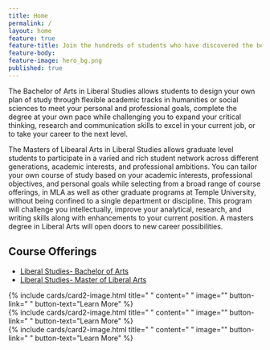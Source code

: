 ```yaml
---
title: Home
permalink: /
layout: home
feature: true
feature-title: Join the hundreds of students who have discovered the benefits of affordable, flexible, and interdisciplinary undergraduate and graduate studies in the Liberal Arts.
feature-body: 
feature-image: hero_bg.png
published: true
---
```

The Bachelor of Arts in Liberal Studies allows students to design your own plan of study through flexible academic tracks in humanities or social sciences to meet your personal and professional goals, complete the degree at your own pace while challenging you to expand your critical thinking, research and communication skills to excel in your current job, or to take your career to the next level. 

The Masters of Libearal Arts in Liberal Studies allows graduate level students to participate in a varied and rich student network across different generations, academic interests, and professional ambitions. You can tailor your own course of study based on your academic interests, professional objectives, and personal goals while selecting from a broad range of course offerings, in MLA as well as other graduate programs at Temple University, without being confined to a single department or discipline. This program will challenge you intellectually, improve your analytical, research, and writing skills along with enhancements to your current position. A masters degree in Liberal Arts will open doors to new career possibilities.

## Course Offerings

- [Liberal Studies- Bachelor of Arts](http://bulletin.temple.edu/undergraduate/liberal-arts/liberal-studies/ba-liberal-studies/)
- [Liberal Studies- Master of Liberal Arts](http://bulletin.temple.edu/graduate/scd/cla/liberal-arts-mla/)

<div class="row row-wide">
  <div class="col m12 l4">{% include cards/card2-image.html 
    title=" " 
    content=" " 
    image="" 
    button-link=" " 
    button-text="Learn More" %}
  </div>
  <div class="row row-wide">
    <div class="col m12 l4">{% include cards/card2-image.html 
      title=" " 
      content=" " 
      image="" 
      button-link=" " 
      button-text="Learn More" %}
    </div>
    <div class="row row-wide">
      <div class="col m12 l4">{% include cards/card2-image.html 
        title=" " 
        content=" " 
        image="" 
        button-link=" " 
        button-text="Learn More" %}
      </div>
</div>
